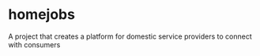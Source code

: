 # homejobs
A project that creates a platform for domestic service providers to connect with consumers
